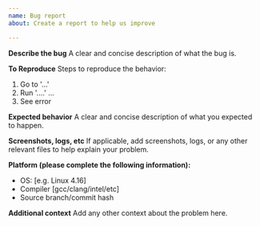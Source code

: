 ```yaml
---
name: Bug report
about: Create a report to help us improve

---
```


**Describe the bug**
A clear and concise description of what the bug is.

**To Reproduce**
Steps to reproduce the behavior:
1. Go to '...'
2. Run '....'
...
4. See error

**Expected behavior**
A clear and concise description of what you expected to happen.

**Screenshots, logs, etc**
If applicable, add screenshots, logs, or any other relevant files to help explain your problem.

**Platform (please complete the following information):**
 - OS: [e.g. Linux 4.16]
 - Compiler [gcc/clang/intel/etc]
 - Source branch/commit hash

**Additional context**
Add any other context about the problem here.
